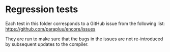 # Regression tests

Each test in this folder corresponds to a GitHub issue from the
following list: https://github.com/parapluu/encore/issues

They are run to make sure that the bugs in the issues are not
re-introduced by subsequent updates to the compiler.